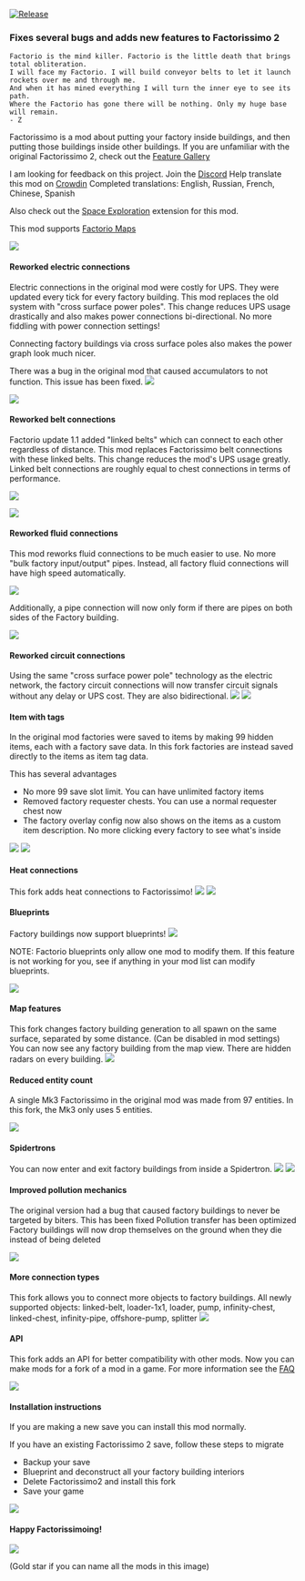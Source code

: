 [![Release](https://github.com/fgardt/factorio-mod-template/actions/workflows/release.yml/badge.svg?branch=main)](https://github.com/fgardt/factorio-mod-template/actions/workflows/release.yml)
<!--                           ^======[REPLACE THIS]======^                                                                          ^======[REPLACE THIS]======^  -->

### Fixes several bugs and adds new features to Factorissimo 2

    Factorio is the mind killer. Factorio is the little death that brings total obliteration.
    I will face my Factorio. I will build conveyor belts to let it launch rockets over me and through me.
    And when it has mined everything I will turn the inner eye to see its path.
    Where the Factorio has gone there will be nothing. Only my huge base will remain.
    - Z

Factorissimo is a mod about putting your factory inside buildings, and then putting those buildings inside other buildings.
If you are unfamiliar with the original Factorissimo 2, check out the [Feature Gallery](https://imgur.com/a/eshO8)

I am looking for feedback on this project. Join the [Discord](https://discord.gg/SAUq8hcZkq)
Help translate this mod on [Crowdin](https://crowdin.com/project/factorissimo)
Completed translations: English, Russian, French, Chinese, Spanish

Also check out the [Space Exploration](https://mods.factorio.com/mod/space-factorissimo-updated) extension for this mod.

This mod supports [Factorio Maps](https://youtu.be/zDkEtZGG0IQ)

![](https://mods-data.factorio.com/assets/4b89c9d3e7ae1cbb8457f0ae75444976ee64570f.png)
#### Reworked electric connections

Electric connections in the original mod were costly for UPS. They were updated every tick for every factory building.
This mod replaces the old system with "cross surface power poles".
This change reduces UPS usage drastically and also makes power connections bi-directional. No more fiddling with power connection settings!

Connecting factory buildings via cross surface poles also makes the power graph look much nicer.

There was a bug in the original mod that caused accumulators to not function. This issue has been fixed.
![](https://assets-mod.factorio.com/assets/09891726af940e41c39957f607ab072004988d1a.png)

![](https://mods-data.factorio.com/assets/4b89c9d3e7ae1cbb8457f0ae75444976ee64570f.png)
#### Reworked belt connections

Factorio update 1.1 added "linked belts" which can connect to each other regardless of distance.
This mod replaces Factorissimo belt connections with these linked belts. This change reduces the mod's UPS usage greatly.
Linked belt connections are roughly equal to chest connections in terms of performance.

![](https://assets-mod.factorio.com/assets/e6f468f778e6efefcb9ad3130ed73ebf3b70ba77.png)

![](https://mods-data.factorio.com/assets/4b89c9d3e7ae1cbb8457f0ae75444976ee64570f.png)
#### Reworked fluid connections

This mod reworks fluid connections to be much easier to use. No more "bulk factory input/output" pipes. Instead, all factory fluid connections will have high speed automatically.

![](https://assets-mod.factorio.com/assets/20c5cf177254c32c078313ff8db63f087a501c6a.png)

Additionally, a pipe connection will now only form if there are pipes on both sides of the Factory building.

![](https://mods-data.factorio.com/assets/4b89c9d3e7ae1cbb8457f0ae75444976ee64570f.png)
#### Reworked circuit connections

Using the same "cross surface power pole" technology as the electric network, the factory circuit connections will now transfer circuit signals without any delay or UPS cost. They are also bidirectional.
![](https://assets-mod.factorio.com/assets/1779eb8c9bef1dc3d0f6e5a2397e46ee66a0aa3c.png)
![](https://mods-data.factorio.com/assets/4b89c9d3e7ae1cbb8457f0ae75444976ee64570f.png)
#### Item with tags

In the original mod factories were saved to items by making 99 hidden items, each with a factory save data.
In this fork factories are instead saved directly to the items as item tag data.

This has several advantages
- No more 99 save slot limit. You can have unlimited factory items
- Removed factory requester chests. You can use a normal requester chest now
- The factory overlay config now also shows on the items as a custom item description. No more clicking every factory to see what's inside

![](https://assets-mod.factorio.com/assets/865bcb203e01f0d14f9dd6bdc804395903bb65eb.png)
![](https://mods-data.factorio.com/assets/4b89c9d3e7ae1cbb8457f0ae75444976ee64570f.png)
#### Heat connections

This fork adds heat connections to Factorissimo!
![](https://assets-mod.factorio.com/assets/cd1048268ef2e0ad53a97ccba3543ec8f2f0f8af.png)
![](https://mods-data.factorio.com/assets/4b89c9d3e7ae1cbb8457f0ae75444976ee64570f.png)
#### Blueprints

Factory buildings now support blueprints!
![](https://assets-mod.factorio.com/assets/576731baa0392a50702fd3247dc6a1ab674d88a9.png)

NOTE: Factorio blueprints only allow one mod to modify them. If this feature is not working for you, see if anything in your mod list can modify blueprints.

![](https://mods-data.factorio.com/assets/4b89c9d3e7ae1cbb8457f0ae75444976ee64570f.png)
#### Map features

This fork changes factory building generation to all spawn on the same surface, separated by some distance. (Can be disabled in mod settings)
You can now see any factory building from the map view. There are hidden radars on every building.
![](https://mods-data.factorio.com/assets/4b89c9d3e7ae1cbb8457f0ae75444976ee64570f.png)
#### Reduced entity count

A single Mk3 Factorissimo in the original mod was made from 97 entities. In this fork, the Mk3 only uses 5 entities.

![](https://mods-data.factorio.com/assets/4b89c9d3e7ae1cbb8457f0ae75444976ee64570f.png)
#### Spidertrons

You can now enter and exit factory buildings from inside a Spidertron.
![](https://assets-mod.factorio.com/assets/035c890100e2f95671c07aef4e612a645eb5bcf1.png)
![](https://mods-data.factorio.com/assets/4b89c9d3e7ae1cbb8457f0ae75444976ee64570f.png)
#### Improved pollution mechanics

The original version had a bug that caused factory buildings to never be targeted by biters. This has been fixed
Pollution transfer has been optimized
Factory buildings will now drop themselves on the ground when they die instead of being deleted

![](https://mods-data.factorio.com/assets/4b89c9d3e7ae1cbb8457f0ae75444976ee64570f.png)
#### More connection types

This fork allows you to connect more objects to factory buildings. All newly supported objects:
linked-belt, loader-1x1, loader, pump, infinity-chest, linked-chest, infinity-pipe, offshore-pump, splitter
![](https://mods-data.factorio.com/assets/4b89c9d3e7ae1cbb8457f0ae75444976ee64570f.png)
#### API

This fork adds an API for better compatibility with other mods. Now you can make mods for a fork of a mod in a game.
For more information see the [FAQ](https://mods.factorio.com/mod/factorissimo-2-notnotmelon/faq)

![](https://mods-data.factorio.com/assets/4b89c9d3e7ae1cbb8457f0ae75444976ee64570f.png)
#### Installation instructions

If you are making a new save you can install this mod normally.

If you have an existing Factorissimo 2 save, follow these steps to migrate
- Backup your save
- Blueprint and deconstruct all your factory building interiors
- Delete Factorissimo2 and install this fork
- Save your game

![](https://mods-data.factorio.com/assets/4b89c9d3e7ae1cbb8457f0ae75444976ee64570f.png)
#### Happy Factorissimoing!

![](https://i.redd.it/7mum2yx4lfv71.png)

(Gold star if you can name all the mods in this image)
